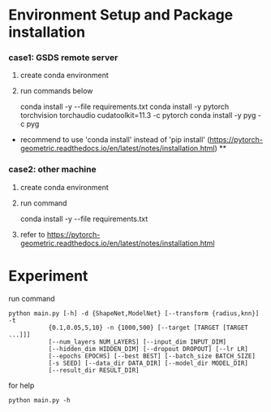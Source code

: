 # Environment Setup and Package installation

### case1: GSDS remote server
1. create conda environment
2. run commands below

    conda install -y --file requirements.txt
    conda install -y pytorch torchvision torchaudio cudatoolkit=11.3 -c pytorch
    conda install -y pyg -c pyg

- recommend to use 'conda install' instead of 'pip install' (https://pytorch-geometric.readthedocs.io/en/latest/notes/installation.html) **

### case2: other machine
1. create conda environment
2. run command

    conda install -y --file requirements.txt

3. refer to https://pytorch-geometric.readthedocs.io/en/latest/notes/installation.html


# Experiment

run command

    python main.py [-h] -d {ShapeNet,ModelNet} [--transform {radius,knn}] -t
               {0.1,0.05,5,10} -n {1000,500} [--target [TARGET [TARGET ...]]]
               [--num_layers NUM_LAYERS] [--input_dim INPUT_DIM]
               [--hidden_dim HIDDEN_DIM] [--dropout DROPOUT] [--lr LR]
               [--epochs EPOCHS] [--best BEST] [--batch_size BATCH_SIZE]
               [-s SEED] [--data_dir DATA_DIR] [--model_dir MODEL_DIR]
               [--result_dir RESULT_DIR]

for help

    python main.py -h